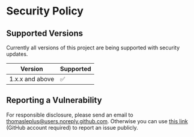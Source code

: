 # Security Policy

## Supported Versions

Currently all versions of this project are
being supported with security updates.

| Version         | Supported          |
| --------------- | ------------------ |
| 1.x.x and above | :white_check_mark: |

## Reporting a Vulnerability

For responsible disclosure, please send an email to thomasleplus@users.noreply.github.com. Otherwise you can use [this link](https://github.com/leplusorg/docker-xml/issues/new?assignees=thomasleplus&labels=security&template=security_vulnerability.md&title=%5BVULN%5D) (GitHub account required) to report an issue publicly.
